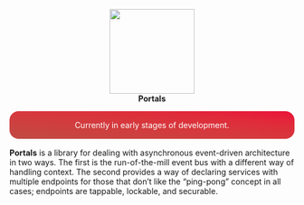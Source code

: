 <p align="center">
<img width="150" src="https://ao-framework.github.io/website/ao.logo.svg"><br>
<b>Portals</b>
</p>

<div style="background: red; 
background-image: linear-gradient(to right top, #c04a44, #cb4240, #d6383d, #e02b3a, #eb1238);
color: white; 
text-align: center;
padding: 16px; 
border-radius: 16px;
margin-bottom: 16px;">
Currently in early stages of development.
</div>

**Portals** is a library for dealing with asynchronous event-driven architecture in two ways. The first is the run-of-the-mill event bus with a different way of handling context. The second provides a way of declaring services with multiple endpoints for those that don’t like the “ping-pong” concept in all cases; endpoints are tappable, lockable, and securable.
